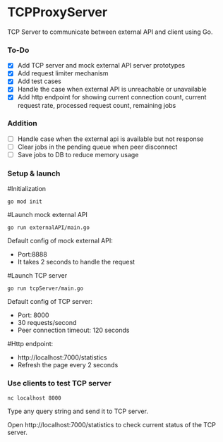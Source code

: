 # TCPProxyServer
TCP Server to communicate between external API and client using Go.

### To-Do
- [x] Add TCP server and mock external API server prototypes
- [x] Add request limiter mechanism
- [x] Add test cases
- [x] Handle the case when external API is unreachable or unavailable
- [x] Add http endpoint for showing current connection count, current request rate, processed request count, remaining jobs

### Addition
- [ ] Handle case when the external api is available but not response
- [ ] Clear jobs in the pending queue when peer disconnect
- [ ] Save jobs to DB to reduce memory usage

### Setup & launch

#Initialization
```
go mod init
```

#Launch mock external API
```
go run externalAPI/main.go
```

Default config of mock external API:
- Port:8888
- It takes 2 seconds to handle the request


#Launch TCP server
```
go run tcpServer/main.go
```

Default config of TCP server:
- Port: 8000
- 30 requests/second
- Peer connection timeout: 120 seconds


#Http endpoint:
- http://localhost:7000/statistics
- Refresh the page every 2 seconds


### Use clients to test TCP server
```
nc localhost 8000
```

Type any query string and send it to TCP server.

Open http://localhost:7000/statistics to check current status of the TCP server.


